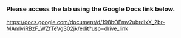 ### Please access the lab using the Google Docs link below.
https://docs.google.com/document/d/198bOEmv2ubrdIxX_2br-MAmlviRBzF_WZfTeVgS02jk/edit?usp=drive_link
